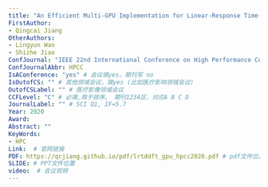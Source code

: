 ```yaml
---
title: "An Efficient Multi-GPU Implementation for Linear-Response Time-Dependent Density Functional Theory"
FirstAuthor:
- Qingcai Jiang
OtherAuthors:
- Lingyun Wan
- Shizhe Jiao
ConfJournal: "IEEE 22nd International Conference on High Performance Computing and Communications"
ConfJournalAbbr: HPCC
IsAConference: "yes" # 会议填yes，期刊写 no
IsOutofCS: "" # 其他领域会议，填yes (比如医疗影响领域会议)
OutofCSLabel: "" # 医疗影像领域会议
CCFLevel: "C" # 必填,用于排序。 期刊1234区，对应A B C D
JournalLabel: "" # SCI Q1, IF=5.7 
Year: 2020
Award: 
Abstract: ""
KeyWords:
- HPC
Link:  # 官网链接 
PDF: https://qcjiang.github.io/pdf/lrtddft_gpu_hpcc2020.pdf # pdf文件位置
SLIDE: # PPT文件位置
video:  # 会议视频
---
```

